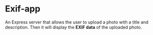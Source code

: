 # Exif-app
An Express server that allows the user to upload a photo with a title and description. Then it will display the **EXIF data** of the uploaded photo.